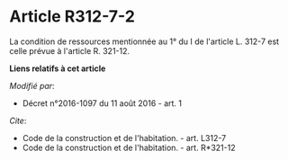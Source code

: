 # Article R312-7-2

La condition de ressources mentionnée au 1° du I de l'article L. 312-7 est celle prévue à l'article R. 321-12.

**Liens relatifs à cet article**

_Modifié par_:

  - Décret n°2016-1097 du 11 août 2016 - art. 1

_Cite_:

  - Code de la construction et de l'habitation. - art. L312-7
  - Code de la construction et de l'habitation. - art. R*321-12
